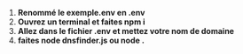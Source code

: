 
1. **__Renommé le exemple.env en .env__**
2. **__Ouvrez un terminal et faites npm i__**
3. **__Allez dans le fichier .env et mettez votre nom de domaine__**
4. **__faites node dnsfinder.js ou node .__**
